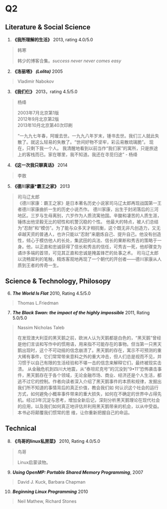 # Q2
## Literature & Social Science
1. **《我所理解的生活》** 2013, rating 4.0/5.0 <br/>
> 韩寒
>
> 韩少的博客合集。*success never never comes easy*

2. **《洛丽塔》** ***(Lolita)*** 2005<br/>
> Vladimir Nabokov

3. **《我们仨》** 2013，rating 4.5/5.0
> 杨绛
> 
> 2003年7月北京第1版 <br/>
> 2012年9月北京第2版 <br/>
> 2013年10月北京第40次印刷
> 
> “一九九七年春，阿瑗去世。一九九八年岁末，锺书去世。我们三人就此失散了。就这么轻易的失散了。“世间好物不坚牢，彩云易散琉璃脆”。
> 现在，只剩下我一个人。
> 我清醒地看到以前当作“我们家”的寓所，只是旅途上的客栈而已。家在哪里，我不知道。我还在寻觅归途” - 杨绛

4. **《这一次我只聊真话》** 2014
> 李敖

5. **《德川家康*霸王之家》** 2013
> 司马辽太郎 <br/>
> 《德川家康：霸王之家》是日本著名历史小说家司马辽太郎再现战国第一王者德川家康曲折一生的历史小说杰作。
德川家康，出生于封闭落后的三河地区。三岁与生母离别，六岁作为人质流寓他国。辛酸和凄苦的人质生涯，锤炼出他坚毅无比的韧性和机警沉稳的个性。
> 他最大的特点，被人们总结为“忍耐”和“模仿”。为了能与众多天才相抗衡，这个既无非凡创造力，又无卓越天资的普通人，也许只能以“忍耐”来磨炼自己、提升自己。他没有创造性，倾心于模仿他人的长处，集武田的兵法、信长的果断和秀吉的策略于一身。他，以正直和忠诚获得了信长和秀吉的信任，可秀吉一死，他却骤变为谲诈多端的首领，可见其正直和忠诚是掩盖锋芒的处事之术。
司马辽太郎以流畅犀利的笔触，精炼客观地再现了一个朝代的开创者——德川家康从人质到王者的传奇一生。

## Science & Technology, Philosopy
6. ***The World Is Flat*** 2010, Rating 4.5/5.0
> Thomas L.Friedman

7. ***The Black Swan: the impact of the highly impossible*** 2011, Rating 5.0/5.0
> Nassim Nicholas Taleb <br/>
> 
> 在发现澳大利亚的黑天鹅之前，欧洲人认为天鹅都是白色的，“黑天鹅”曾经是他们言谈和写作中的惯用语，用来指不可能存在的事物。但当第一只黑天鹅出现时，这个不可动摇的信念崩溃了。黑天鹅的存在，寓示不可预测的重大稀有事件，它们常常带来意料之外的重大冲击，但人们总是视而不见，并习惯于以自己有限的生活经验和不堪一击的信念来解释它们，最终被现实击溃。
从金融危机到四川大地震，从“泰坦尼克号”的沉没到“9•11”恐怖袭击事件，黑天鹅存在于各个领域，无论金融市场、商业、经济还是个人生活，都逃不过它的控制。作者向读者深入介绍了黑天鹅事件的本质和规律，发掘出我们所不知道的事情背后的真正价值，教会我们如
何认识这个社会的运行方式，如何避免小概率事件带来的重大损失，如何在不确定的世界中占得先机。经过3年沉淀与思考，增加全新后记，深刻分析黑天鹅理论在现代社会的应用，以及我们如何真正地评估并利用黑天鹅带来的机会，以从中受益。本书必将颠覆我们惯常的思
维，让你重新把握自己的命运。

## Technical
8. **《鸟哥的linux私房菜》** 2010, Rating 4.0/5.0 <br/>
> 鸟哥 <br/>
> 
> Linux启蒙读物。

9. ***Using OpenMP: Portable Shared Memory Programming***, 2007
> David J. Kuck, Barbara Chapman

10. ***Beginning Linux Programming*** 2010
> Neil Mathew, Richard Stones

